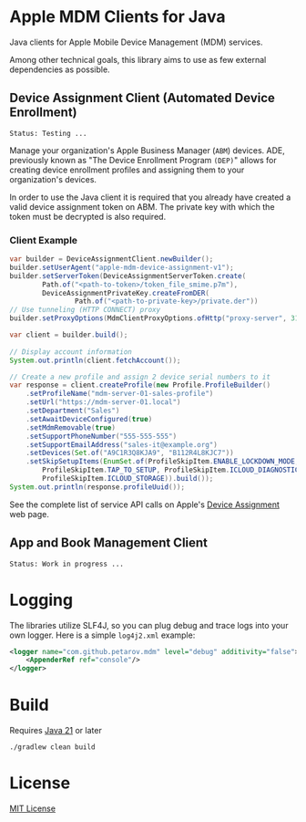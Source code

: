 # Apple MDM Clients for Java

Java clients for Apple Mobile Device Management (MDM) services.

Among other technical goals, this library aims to use as few external dependencies as possible.

## Device Assignment Client (Automated Device Enrollment)

    Status: Testing ...

Manage your organization's Apple Business Manager (`ABM`) devices. ADE, previously known as "The Device Enrollment
Program `(DEP)`" allows for creating device enrollment profiles and assigning them to your organization's devices.

In order to use the Java client it is required that you already have created a valid device assignment token on ABM.
The private key with which the token must be decrypted is also required.

### Client Example 

```java
var builder = DeviceAssignmentClient.newBuilder();
builder.setUserAgent("apple-mdm-device-assignment-v1");
builder.setServerToken(DeviceAssignmentServerToken.create(
		Path.of("<path-to-token>/token_file_smime.p7m"), 
		DeviceAssignmentPrivateKey.createFromDER(
				Path.of("<path-to-private-key>/private.der"))
// Use tunneling (HTTP CONNECT) proxy
builder.setProxyOptions(MdmClientProxyOptions.ofHttp("proxy-server", 3128, "user", "pass"));

var client = builder.build();
		
// Display account information
System.out.println(client.fetchAccount());

// Create a new profile and assign 2 device serial numbers to it
var response = client.createProfile(new Profile.ProfileBuilder()
    .setProfileName("mdm-server-01-sales-profile")
    .setUrl("https://mdm-server-01.local")
    .setDepartment("Sales")
    .setAwaitDeviceConfigured(true)
    .setMdmRemovable(true)
    .setSupportPhoneNumber("555-555-555")
    .setSupportEmailAddress("sales-it@example.org")
    .setDevices(Set.of("A9C1R3Q8KJA9", "B112R4L8KJC7"))
    .setSkipSetupItems(EnumSet.of(ProfileSkipItem.ENABLE_LOCKDOWN_MODE, 
        ProfileSkipItem.TAP_TO_SETUP, ProfileSkipItem.ICLOUD_DIAGNOSTICS, 
        ProfileSkipItem.ICLOUD_STORAGE)).build());
System.out.println(response.profileUuid());
```

See the complete list of service API calls on Apple's [Device Assignment](https://developer.apple.com/documentation/devicemanagement/device-assignment) web page.

## App and Book Management Client

    Status: Work in progress ...

# Logging

The libraries utilize SLF4J, so you can plug debug and trace logs into your own logger. Here is a simple `log4j2.xml` example:

```xml
<logger name="com.github.petarov.mdm" level="debug" additivity="false">
    <AppenderRef ref="console"/>
</logger>
```  

# Build

Requires [Java 21](https://adoptium.net/temurin/releases/) or later

    ./gradlew clean build

# License

[MIT License](LICENSE)

